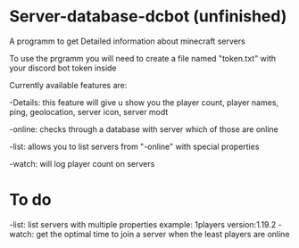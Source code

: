 # Server-database-dcbot (unfinished)

A programm to get Detailed information about minecraft servers

To use the prgramm you will need to create a file named "token.txt" with your discord bot token inside

Currently available features are:

-Details: this feature will give u show you the player count, player names, ping, geolocation, server icon, server modt

-online: checks through a database with server which of those are online

-list: allows you to list servers from "-online" with special properties

-watch: will log player count on servers


# To do
-list: list servers with multiple properties example: 1players version:1.19.2
-watch: get the optimal time to join a server when the least players are online
